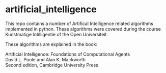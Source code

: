 # artificial_intelligence

This repo contains a number of Artifical Intelligence related algorithms implemented in python. 
These algorithms were covered during the course Kunstmatige Intilligentie of the Open Universiteit.

These algorithms are explained in the book: 

Artificial Intelligence: Foundations of Computational Agents  
David L. Poole and Alan K. Mackworth  
Second edition, Cambridge University Press
